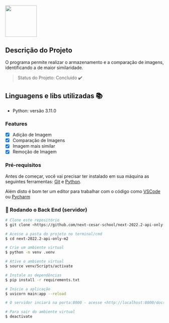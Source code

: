 <h1 align=”center”>
<img src="https://user-images.githubusercontent.com/114358060/204836563-4e83015b-e414-44ba-b595-5d091d273ce4.png" width="100px">
</h1>


## Descrição do Projeto 
<p align=”center”>O programa permite realizar o armazenamento e a comparação de imagens, identificando a de maior similaridade.</p>


> Status do Projeto: Concluido :heavy_check_mark:

## Linguagens e libs utilizadas :books:

- Python: versão 3.11.0 

### Features

- [x] Adição de Imagem
- [x] Comparação de Imagens
- [x] Imagem mais similar
- [x] Remoção de Imagem

### Pré-requisitos

Antes de começar, você vai precisar ter instalado em sua máquina as seguintes ferramentas:
[Git](https://git-scm.com) e [Python](https://www.python.org/downloads/). 

Além disto é bom ter um editor para trabalhar com o código como [VSCode](https://code.visualstudio.com/) ou [Pycharm](https://www.jetbrains.com/pt-br/pycharm/)

### 🎲 Rodando o Back End (servidor)

```bash
# Clone este repositório
$ git clone <https://github.com/next-cesar-school/next-2022.2-api-only-m2.git>

# Acesse a pasta do projeto no terminal/cmd
$ cd next-2022.2-api-only-m2

# Crie um ambiente virtual
$ python -m venv .venv

# Ative o ambiente virtual
$ source venv/Scripts/activate

# Instale as dependências
$ pip install -r requirements.txt

# Inicie a aplicação
$ uvicorn main:app --reload

# O servidor inciará na porta:8000 - acesse <http://localhost:8000/docs>

# Para sair do ambiente virtual
$ deactivate
